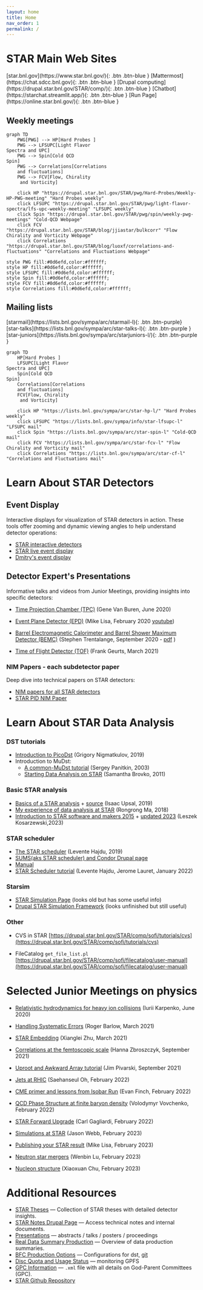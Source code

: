 ```yaml
---
layout: home
title: Home
nav_order: 1
permalink: /
---
```


# STAR Main Web Sites

<!--
<span class="fs-8">
[Timetable for current collaboration meeting](https://drupal.star.bnl.gov/STAR/conference/timetable/talk/70578){: .btn .btn-green }
</span>
-->

<span class="fs-5">
[star.bnl.gov](https://www.star.bnl.gov/){: .btn .btn-blue }
</span>
<span class="fs-5">
[Mattermost](https://chat.sdcc.bnl.gov){: .btn .btn-blue }
</span>
<span class="fs-5">
[Drupal computing](https://drupal.star.bnl.gov/STAR/comp/){: .btn .btn-blue }
</span>
<span class="fs-5">
[Chatbot](https://starchat.streamlit.app/){: .btn .btn-blue }
</span>
<span class="fs-5">
[Run Page](https://online.star.bnl.gov/){: .btn .btn-blue }
</span>

## Weekly meetings

```mermaid
graph TD
    PWG[PWG] --> HP[Hard Probes ]
    PWG --> LFSUPC[Light Flavor
Spectra and UPC]
    PWG --> Spin[Cold QCD
Spin]
    PWG --> Correlations[Correlations 
    and fluctuations]
    PWG --> FCV[Flow, Chirality
     and Vorticity]

    click HP "https://drupal.star.bnl.gov/STAR/pwg/Hard-Probes/Weekly-HP-PWG-meeting" "Hard Probes weekly"
    click LFSUPC "https://drupal.star.bnl.gov/STAR/pwg/light-flavor-spectra/lfs-upc-weekly-meeting" "LFSUPC weekly"
    click Spin "https://drupal.star.bnl.gov/STAR/pwg/spin/weekly-pwg-meetings" "Cold-QCD Webpage"
    click FCV "https://drupal.star.bnl.gov/STAR/blog/jjiastar/bulkcorr" "Flow Chirality and Vorticity Webpage"
    click Correlations "https://drupal.star.bnl.gov/STAR/blog/luoxf/correlations-and-fluctuations" "Correlations and Fluctuations Webpage"

style PWG fill:#0d6efd,color:#ffffff;
style HP fill:#0d6efd,color:#ffffff;
style LFSUPC fill:#0d6efd,color:#ffffff;
style Spin fill:#0d6efd,color:#ffffff;
style FCV fill:#0d6efd,color:#ffffff;
style Correlations fill:#0d6efd,color:#ffffff;
```

## Mailing lists

<span class="fs-4">
[starmail](https://lists.bnl.gov/sympa/arc/starmail-l){: .btn .btn-purple}
</span>
<span class="fs-4">
[star-talks](https://lists.bnl.gov/sympa/arc/star-talks-l){: .btn .btn-purple }
</span>
<span class="fs-4">
[star-juniors](https://lists.bnl.gov/sympa/arc/starjuniors-l/){: .btn .btn-purple }
</span>

```mermaid
graph TD
    HP[Hard Probes ]
    LFSUPC[Light Flavor
Spectra and UPC]
    Spin[Cold QCD
Spin]
    Correlations[Correlations 
    and fluctuations]
    FCV[Flow, Chirality
     and Vorticity]

    click HP "https://lists.bnl.gov/sympa/arc/star-hp-l/" "Hard Probes weekly"
    click LFSUPC "https://lists.bnl.gov/sympa/info/star-lfsupc-l" "LFSUPC mail"
    click Spin "https://lists.bnl.gov/sympa/arc/star-spin-l" "Cold-QCD mail"
    click FCV "https://lists.bnl.gov/sympa/arc/star-fcv-l" "Flow Chirality and Vorticity mail"
    click Correlations "https://lists.bnl.gov/sympa/arc/star-cf-l" "Correlations and Fluctuations mail"
```

# Learn About STAR Detectors

## Event Display

Interactive displays for visualization of STAR detectors in action. These tools offer zooming and dynamic viewing angles to help understand detector operations:

- [STAR interactive detectors](https://nsww.org/projects/bnl/star/sub-systems.php)
- [STAR live event display](https://online.star.bnl.gov/aggregator/livedisplay/)
- [Dmitry's event display](https://www.star.bnl.gov/~dmitry/edisplay/)

## Detector Expert's Presentations

Informative talks and videos from Junior Meetings, providing insights into specific detectors:

- [Time Projection Chamber (TPC)](https://drupal.star.bnl.gov/STAR/event/2020/06/11/star-juniors-detector-meeting-tpc) (Gene Van Buren, June 2020)

- [Event Plane Detector (EPD)](https://drupal.star.bnl.gov/STAR/event/2020/02/20/star-juniors-detector-meeting-epd) (Mike Lisa, February 2020 [youtube](https://youtu.be/OfJTq5cFe4U))

- [Barrel Electromagnetic Calorimeter and Barrel Shower Maximum Detector (BEMC)](https://drupal.star.bnl.gov/STAR/meetings/star-collaboration-meeting-september-2020/juniors-day/star-barrel-calorimeter-and-shower-ma) (Stephen Trentalange, September 2020 - [pdf](https://drupal.star.bnl.gov/STAR/system/files/TOFatJuniorsDay2021.pdf) )

- [Time of Flight Detector (TOF)](https://drupal.star.bnl.gov/STAR/meetings/star-collaboration-meeting-march-2021/juniors-day/stars-time-flight-detector) (Frank Geurts, March 2021)

### NIM Papers - each subdetector paper

Deep dive into technical papers on STAR detectors:

- [NIM papers for all STAR detectors](https://www.star.bnl.gov/public/tpc/NimPapers/index.htm)
- [STAR PID NIM Paper](https://arxiv.org/abs/nucl-ex/0505026v2)

# Learn About STAR Data Analysis

### DST tutorials

- [Introduction to PicoDst](https://drupal.star.bnl.gov/STAR/system/files/Nigmatkulov_intro2pico_Krakow2019.pdf) (Grigory Nigmatkulov, 2019)
- Introduction to MuDst:
  - [A common-MuDst tutorial](https://www.star.bnl.gov/public/comp/meet/RM200311/MuDstTutorial.pdf) (Sergey Panitkin, 2003)
  - [Starting Data Analysis on STAR](http://nuclear.ucdavis.edu/~brovko/GettingStarted.pdf) (Samantha Brovko, 2011)

### Basic STAR analysis

- [Basics of a STAR analysis](https://drupal.star.bnl.gov/STAR/system/files/Upsal_JuniorsDay.pdf) + [source](https://drupal.star.bnl.gov/STAR/meetings/star-collaboration-meeting/afternoon-session/star-software-101) (Isaac Upsal, 2019)
- [My experience of data analysis at STAR](https://drupal.star.bnl.gov/STAR/system/files/RMa_ColMetg_Junior.pdf) (Rongrong Ma, 2018)
- [Introduction to STAR software and makers 2015](https://nsww.org/projects/bnl/star/docs/STAR_soft_BNL_LK_2015_6_1.pdf) + [updated 2023](https://indico.fjfi.cvut.cz/event/218/contributions/3889/attachments/1253/1936/STAR_soft_LK_2023_2_17.pdf) (Leszek Kosarzewski,2023)

### STAR scheduler  

- [The STAR scheduler](https://drupal.star.bnl.gov/STAR/system/files/The_STAR_Scheduler_V8.pdf) (Levente Hajdu, 2019)
- [SUMS(aks STAR scheduler) and Condor Drupal page](https://drupal.star.bnl.gov/STAR/comp/sofi/batch#Condor)
- [Manual](https://www.star.bnl.gov/public/comp/Grid/scheduler/manual.htm)
- [STAR Scheduler tutorial](https://drupal.star.bnl.gov/STAR/event/2022/01/14/Scheduler-tutorial/Scheduler-Tutorial) (Levente Hajdu, Jerome Lauret, January 2022)

### Starsim

- [STAR Simulation Page](https://www.star.bnl.gov/public/comp/simu/newsite/) (looks old but has some useful info)
- [Drupal STAR Simulation Framework](https://drupal.star.bnl.gov/STAR/comp/simu/star-simulation-framework) (looks unfinished but still useful)

### Other

- CVS in STAR
 [https://drupal.star.bnl.gov/STAR/comp/sofi/tutorials/cvs](https://drupal.star.bnl.gov/STAR/comp/sofi/tutorials/cvs)

- FileCatalog `get_file_list.pl` [https://drupal.star.bnl.gov/STAR/comp/sofi/filecatalog/user-manual](https://drupal.star.bnl.gov/STAR/comp/sofi/filecatalog/user-manual)

# Selected Junior Meetings on physics

- [Relativistic hydrodynamics for heavy ion collisions](https://drupal.star.bnl.gov/STAR/event/2020/06/17/star-juniors-meeting-hydrodynamical-evolution) (Iurii Karpenko, June 2020)
- [Handling Systematic Errors](https://drupal.star.bnl.gov/STAR/meetings/star-collaboration-meeting-march-2021/juniors-day/handling-systematic-errors) (Roger Barlow, March 2021)
- [STAR Embedding](https://drupal.star.bnl.gov/STAR/meetings/star-collaboration-meeting-march-2021/juniors-day/star-embedding-tutorial) (Xianglei Zhu, March 2021)
- [Correlations at the femtoscopic scale](https://drupal.star.bnl.gov/STAR/meetings/star-collaboration-meeting-september-2021/juniors-day/correlations-femtoscopic-scale) (Hanna Zbroszczyk, September 2021)
- [Uproot and Awkward Array tutorial](https://drupal.star.bnl.gov/STAR/meetings/star-collaboration-meeting-september-2021/juniors-day/uproot-and-awkward-array-tutorial-par) (Jim Pivarski, September 2021)

- [Jets at RHIC](https://drupal.star.bnl.gov/STAR/meetings/STAR-Collaboration-Meeting-February-2022/Junior-Day/TBD-1) (Saehanseul Oh, February 2022)
- [CME primer and lessons from Isobar Run](https://drupal.star.bnl.gov/STAR/meetings/STAR-Collaboration-Meeting-February-2022/Junior-Day/CME-primer-and-what-we-learned-isobar-r) (Evan Finch, February 2022)
- [QCD Phase Structure at finite baryon density](https://drupal.star.bnl.gov/STAR/meetings/STAR-Collaboration-Meeting-February-2022/Junior-Day/QCD-phase-structure-finite-baryon-densi) (Volodymyr Vovchenko, February 2022)
- [STAR Forward Upgrade](https://drupal.star.bnl.gov/STAR/meetings/STAR-Collaboration-Meeting-February-2022/Junior-Day/TBD-2) (Carl Gagliardi, February 2022)
- [Simulations at STAR](https://drupal.star.bnl.gov/STAR/meetings/STAR-Collaboration-Meeting-Spring-2023/Juniors-Day/Getting-started-simulations-STAR) (Jason Webb, February 2023)
- [Publishing your STAR result](https://drupal.star.bnl.gov/STAR/meetings/STAR-Collaboration-Meeting-Spring-2023/Juniors-Day/TBD-How-write-paper) (Mike Lisa, February 2023)
- [Neutron star mergers](https://drupal.star.bnl.gov/STAR/meetings/STAR-Collaboration-Meeting-Spring-2023/Juniors-Day/TBD-Neutron-star-mergers) (Wenbin Lu, February 2023)
- [Nucleon structure](https://drupal.star.bnl.gov/STAR/meetings/STAR-Collaboration-Meeting-Spring-2023/Juniors-Day/Studies-nucleon-structure-STAR) (Xiaoxuan Chu, February 2023)

# Additional Resources

- [STAR Theses](https://drupal.star.bnl.gov/STAR/theses) — Collection of STAR theses with detailed detector insights.
- [STAR Notes Drupal Page](https://drupal.star.bnl.gov/STAR/starnotes) — Access technical notes and internal documents.
- [Presentations](https://drupal.star.bnl.gov/STAR/presentations/) — abstracts / talks / posters / proceedings
- [Real Data Summary Production](https://www.star.bnl.gov/public/comp/prod/ProdList.html) — Overview of data production summaries.
- [BFC Production Options](https://www.star.bnl.gov/devcgi/dbProdOptionRetrv.pl) — Configurations for dst, [git](https://github.com/star-bnl/star-sw/blob/main/StRoot/StBFChain/StBFChain.cxx)
- [Disc Quota and Usage Status](https://monitoring.sdcc.bnl.gov/Facility/GCE/GPFS/) — monitoring GPFS
- [GPC Information](https://www.star.bnl.gov/protected/common/GPCs/gpc-committees.xml) — `.xml` file with all details on God-Parent Committees  (GPC).
- [STAR Github Repository](https://github.com/star-bnl)

<!-- [https://drupal.star.bnl.gov/STAR/system/files/userfiles/6359/STAR_Juniors_Intro-3.pdf](https://drupal.star.bnl.gov/STAR/system/files/userfiles/6359/STAR_Juniors_Intro-3.pdf) -->

<!-- The webpage was inspired by [UCR RHIC's GitHub Page](https://github.com/ucr-rhic/ucr-rhic.github.io/) -->
